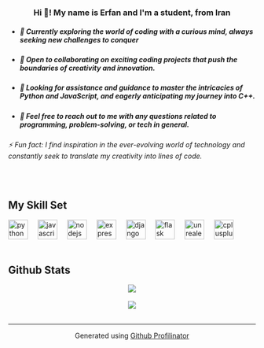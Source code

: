 ### <div align="center">Hi 👋! My name is Erfan and I'm a student, from Iran</div>  
  

- ##### 🔭 Currently exploring the world of coding with a curious mind, always seeking new challenges to conquer  
  

- ##### 👯 Open to collaborating on exciting coding projects that push the boundaries of creativity and innovation.  
  

- ##### 🤝 Looking for assistance and guidance to master the intricacies of Python and JavaScript, and eagerly anticipating my journey into C++.  
  

- ##### 💬 Feel free to reach out to me with any questions related to programming, problem-solving, or tech in general.  
  

###### ⚡ Fun fact: I find inspiration in the ever-evolving world of technology and constantly seek to translate my creativity into lines of code.  
  

<br/>  


## My Skill Set  
<div align="left">
  <img src="https://cdn.jsdelivr.net/gh/devicons/devicon/icons/python/python-plain.svg" height="40" alt="python logo"  />
  <img width="12" />
  <img src="https://cdn.jsdelivr.net/gh/devicons/devicon/icons/javascript/javascript-plain.svg" height="40" alt="javascript logo"  />
  <img width="12" />
  <img src="https://cdn.jsdelivr.net/gh/devicons/devicon/icons/nodejs/nodejs-plain-wordmark.svg" height="40" alt="nodejs logo"  />
  <img width="12" />
  <img src="https://cdn.jsdelivr.net/gh/devicons/devicon/icons/express/express-original.svg" height="40" alt="express logo"  />
  <img width="12" />
  <img src="https://cdn.jsdelivr.net/gh/devicons/devicon/icons/django/django-plain.svg" height="40" alt="django logo"  />
  <img width="12" />
  <img src="https://cdn.jsdelivr.net/gh/devicons/devicon/icons/flask/flask-original.svg" height="40" alt="flask logo"  />
  <img width="12" />
  <img src="https://cdn.jsdelivr.net/gh/devicons/devicon/icons/unrealengine/unrealengine-original.svg" height="40" alt="unrealengine logo"  />
  <img width="12" />
  <img src="https://cdn.jsdelivr.net/gh/devicons/devicon/icons/cplusplus/cplusplus-line.svg" height="40" alt="cplusplus logo"  />
</div>

<br/>  


## Github Stats  
<div align="center"><img src="https://github-readme-stats.vercel.app/api?username=imerdis&show_icons=true&count_private=true&hide_border=true" align="center" /></div>  

<br/>  

<div align="center">
<img src="https://komarev.com/ghpvc/?username=imerdis&&style=flat-square" align="center" />
</div>  

<br />

----
<div align="center">Generated using <a href="https://profilinator.rishav.dev/" target="_blank">Github Profilinator</a></div>
